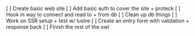 [ ] Create basic web site
[ ] Add basic auth to cover the site + proteck
[ ] Hook in way to connect and read to + from db
[ ] Clean up db things
[ ] Work on SSR setup + test w/ lustre 
[ ] Create an entry form with validation + response back
[ ] Finish the rest of the owl